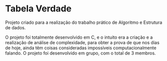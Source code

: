 # Tabela Verdade
Projeto criado para a realização do trabalho prático de Algoritmo e Estrutura de dados.

O projeto foi totalmente desenvolvido em C, e o intuito era a criação e a realização de análise de complexidade, para obter a prova de que nos dias de hoje, ainda têm coisas consideradas impossíveis computacionalmente falando.
O projeto foi desenvolvido em grupo, com o total de 3 membros.
